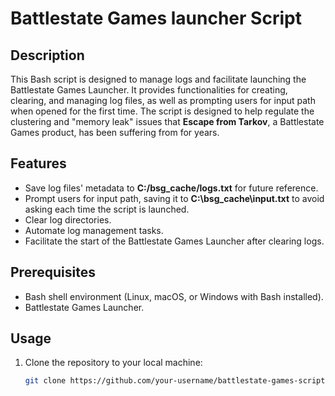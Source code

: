 # Battlestate Games launcher Script

## Description

This Bash script is designed to manage logs and facilitate launching the Battlestate Games Launcher. It provides functionalities for creating, clearing, and managing log files, as well as prompting users for input path when opened for the first time. The script is designed to help regulate the clustering and "memory leak" issues that **Escape from Tarkov**, a Battlestate Games product, has been suffering from for years.

## Features

- Save log files' metadata to **C:/bsg_cache/logs.txt** for future reference.
- Prompt users for input path, saving it to **C:\bsg_cache\input.txt** to avoid asking each time the script is launched.
- Clear log directories.
- Automate log management tasks.
- Facilitate the start of the Battlestate Games Launcher after clearing logs.

## Prerequisites

- Bash shell environment (Linux, macOS, or Windows with Bash installed).
- Battlestate Games Launcher.

## Usage

1. Clone the repository to your local machine:

   ```bash
   git clone https://github.com/your-username/battlestate-games-script.git
